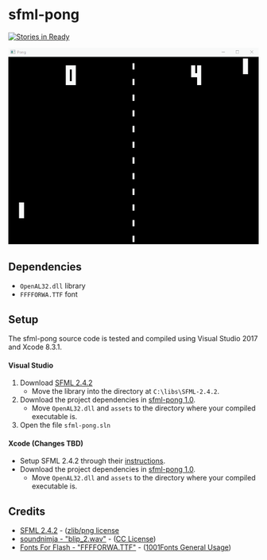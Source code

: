 # sfml-pong
[![Stories in Ready](https://badge.waffle.io/ivanarellano/sfml-pong.svg?label=ready&title=Ready)](http://waffle.io/ivanarellano/sfml-pong)

![Pong in action](https://github.com/ivanarellano/sfml-pong/blob/master/GIF.gif)

## Dependencies
- `OpenAL32.dll` library
- `FFFFORWA.TTF` font

## Setup
The sfml-pong source code is tested and compiled using Visual Studio 2017 and Xcode 8.3.1.

#### Visual Studio
1. Download [SFML 2.4.2](https://www.sfml-dev.org/download/sfml/2.4.2/)
    - Move the library into the directory at `C:\libs\SFML-2.4.2`.
2. Download the project dependencies in [sfml-pong 1.0](https://github.com/ivanarellano/sfml-pong/releases/download/1.0/sfml_pong_1_0.zip).
    - Move `OpenAL32.dll` and `assets` to the directory where your compiled executable is.
3. Open the file `sfml-pong.sln`

#### Xcode (Changes TBD)
- Setup SFML 2.4.2 through their [instructions](https://www.sfml-dev.org/tutorials/2.4/#getting-started).
- Download the project dependencies in [sfml-pong 1.0](https://github.com/ivanarellano/sfml-pong/releases/download/1.0/sfml_pong_1_0.zip).
    - Move `OpenAL32.dll` and `assets` to the directory where your compiled executable is.

## Credits
- [SFML 2.4.2](https://www.sfml-dev.org/download/sfml/2.4.2/) - ([zlib/png license](https://www.sfml-dev.org/license.php)
- [soundnimja - "blip_2.wav"](http://freesound.org/people/soundnimja/sounds/173327/) - ([CC License](https://creativecommons.org/licenses/by/3.0/))
- [Fonts For Flash - "FFFFORWA.TTF"](http://www.1001fonts.com/fff-forward-font.html) - ([1001Fonts General Usage](http://www.1001fonts.com/licenses/general-font-usage-terms.html))
